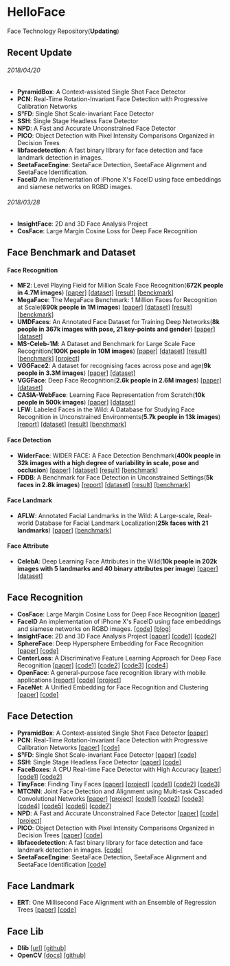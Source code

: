 # HelloFace
Face Technology Repository(**Updating**)

## Recent Update
###### 2018/04/20
- **PyramidBox**: A Context-assisted Single Shot Face Detector
- **PCN**: Real-Time Rotation-Invariant Face Detection with Progressive Calibration Networks
- **S³FD**: Single Shot Scale-invariant Face Detector
- **SSH**: Single Stage Headless Face Detector
- **NPD**: A Fast and Accurate Unconstrained Face Detector
- **PICO**: Object Detection with Pixel Intensity Comparisons Organized in Decision Trees
- **libfacedetection**: A fast binary library for face detection and face landmark detection in images.
- **SeetaFaceEngine**: SeetaFace Detection, SeetaFace Alignment and SeetaFace Identification.
- **FaceID** An implementation of iPhone X's FaceID using face embeddings and siamese networks on RGBD images.
###### 2018/03/28
- **InsightFace**: 2D and 3D Face Analysis Project
- **CosFace**: Large Margin Cosine Loss for Deep Face Recognition


## Face Benchmark and Dataset
#### Face Recognition
- **MF2**: Level Playing Field for Million Scale Face Recognition(**672K people in 4.7M images**) [[paper]](https://homes.cs.washington.edu/~kemelmi/ms.pdf "CVPR2017") [[dataset]](http://megaface.cs.washington.edu/dataset/download_training.html) [[result]](http://megaface.cs.washington.edu/results/facescrub_challenge2.html) [[benckmark]](http://megaface.cs.washington.edu/)
- **MegaFace**: The MegaFace Benchmark: 1 Million Faces for Recognition at Scale(**690k people in 1M images**) [[paper]](http://megaface.cs.washington.edu/KemelmacherMegaFaceCVPR16.pdf "CVPR2016") [[dataset]](http://megaface.cs.washington.edu/participate/challenge.html) [[result]](http://megaface.cs.washington.edu/results/facescrub.html) [[benckmark]](http://megaface.cs.washington.edu/)
- **UMDFaces**: An Annotated Face Dataset for Training Deep Networks(**8k people in 367k images with pose, 21 key-points and gender**) [[paper]](https://arxiv.org/pdf/1611.01484.pdf "arXiv2016") [[dataset]](http://www.umdfaces.io/)
- **MS-Celeb-1M**: A Dataset and Benchmark for Large Scale Face Recognition(**100K people in 10M images**) [[paper]](https://arxiv.org/pdf/1607.08221.pdf "ECCV2016") [[dataset]](http://www.msceleb.org/download/sampleset) [[result]](http://www.msceleb.org/leaderboard/iccvworkshop-c1) [[benchmark]](http://www.msceleb.org/) [[project]](https://www.microsoft.com/en-us/research/project/ms-celeb-1m-challenge-recognizing-one-million-celebrities-real-world/)
- **VGGFace2**: A dataset for recognising faces across pose and age(**9k people in 3.3M images**) [[paper]](https://arxiv.org/pdf/1710.08092.pdf "arXiv2017") [[dataset]](http://www.robots.ox.ac.uk/~vgg/data/vgg_face2/)
- **VGGFace**: Deep Face Recognition(**2.6k people in 2.6M images**) [[paper]](http://www.robots.ox.ac.uk/~vgg/publications/2015/Parkhi15/parkhi15.pdf "BMVC2015") [[dataset]](http://www.robots.ox.ac.uk/~vgg/data/vgg_face/)
- **CASIA-WebFace**: Learning Face Representation from Scratch(**10k people in 500k images**) [[paper]](https://arxiv.org/pdf/1411.7923.pdf "arXiv2014") [[dataset]](http://www.cbsr.ia.ac.cn/english/CASIA-WebFace-Database.html)
- **LFW**: Labeled Faces in the Wild: A Database for Studying Face Recognition in Unconstrained Environments(**5.7k people in 13k images**) [[report]](http://vis-www.cs.umass.edu/lfw/lfw.pdf "UMASS2007") [[dataset]](http://vis-www.cs.umass.edu/lfw/#download) [[result]](http://vis-www.cs.umass.edu/lfw/results.html) [[benchmark]](http://vis-www.cs.umass.edu/lfw/)

#### Face Detection
- **WiderFace**: WIDER FACE: A Face Detection Benchmark(**400k people in 32k images with a high degree of variability in scale, pose and occlusion**) [[paper]](https://www.cv-foundation.org/openaccess/content_cvpr_2016/papers/Yang_WIDER_FACE_A_CVPR_2016_paper.pdf "CVPR2016") [[dataset]](http://mmlab.ie.cuhk.edu.hk/projects/WIDERFace/) [[result]](http://mmlab.ie.cuhk.edu.hk/projects/WIDERFace/WiderFace_Results.html) [[benchmark]](http://mmlab.ie.cuhk.edu.hk/projects/WIDERFace/)
- **FDDB**: A Benchmark for Face Detection in Unconstrained Settings(**5k faces in 2.8k images**) [[report]](https://people.cs.umass.edu/~elm/papers/fddb.pdf "UMASS2010") [[dataset]](http://vis-www.cs.umass.edu/fddb/index.html#download) [[result]](http://vis-www.cs.umass.edu/fddb/results.html) [[benchmark]](http://vis-www.cs.umass.edu/fddb/) 

#### Face Landmark
- **AFLW**: Annotated Facial Landmarks in the Wild: A Large-scale, Real-world Database for Facial Landmark Localization(**25k faces with 21 landmarks**) [[paper]](https://files.icg.tugraz.at/seafhttp/files/460c7623-c919-4d35-b24e-6abaeacb6f31/koestinger_befit_11.pdf "BeFIT2011") [[benchmark]](https://www.tugraz.at/institute/icg/research/team-bischof/lrs/downloads/aflw/)

#### Face Attribute
- **CelebA**: Deep Learning Face Attributes in the Wild(**10k people in 202k images with 5 landmarks and 40 binary attributes per image**) [[paper]](https://www.cv-foundation.org/openaccess/content_iccv_2015/papers/Liu_Deep_Learning_Face_ICCV_2015_paper.pdf "ICCV2015") [[dataset]](http://mmlab.ie.cuhk.edu.hk/projects/CelebA.html)


## Face Recognition
- **CosFace**: Large Margin Cosine Loss for Deep Face Recognition [[paper]](https://arxiv.org/abs/1801.09414 "CVPR2018")
- **FaceID** An implementation of iPhone X's FaceID using face embeddings and siamese networks on RGBD images. [[code]](https://github.com/normandipalo/faceID_beta "Keras") [[blog]](https://towardsdatascience.com/how-i-implemented-iphone-xs-faceid-using-deep-learning-in-python-d5dbaa128e1d "Medium") 
- **InsightFace**: 2D and 3D Face Analysis Project [[paper]](https://arxiv.org/abs/1801.07698 "ArcFace: Additive Angular Margin Loss for Deep Face Recognition(arXiv)") [[code1]](https://github.com/deepinsight/insightface "MXNet") [[code2]](https://github.com/auroua/InsightFace_TF "TensorFlow")
- **SphereFace**: Deep Hypersphere Embedding for Face Recognition [[paper]](http://openaccess.thecvf.com/content_cvpr_2017/papers/Liu_SphereFace_Deep_Hypersphere_CVPR_2017_paper.pdf "CVPR2017") [[code]](https://github.com/wy1iu/sphereface "Caffe")
- **CenterLoss**: A Discriminative Feature Learning Approach for Deep Face Recognition [[paper]](https://ydwen.github.io/papers/WenECCV16.pdf "ECCV2016") [[code1]](https://github.com/ydwen/caffe-face "Caffe") [[code2]](https://github.com/pangyupo/mxnet_center_loss "MXNet") [[code3]](https://github.com/ShownX/mxnet-center-loss "MXNet-Gluon") [[code4]](https://github.com/EncodeTS/TensorFlow_Center_Loss "TensorFlow")
- **OpenFace**: A general-purpose face recognition library with mobile applications [[report]](http://elijah.cs.cmu.edu/DOCS/CMU-CS-16-118.pdf "CMU2016") [[code]](https://github.com/cmusatyalab/openface "Torch") [[project]](http://cmusatyalab.github.io/openface/)
- **FaceNet**: A Unified Embedding for Face Recognition and Clustering [[paper]](https://www.cv-foundation.org/openaccess/content_cvpr_2015/papers/Schroff_FaceNet_A_Unified_2015_CVPR_paper.pdf "CVPR2015") [[code]](https://github.com/davidsandberg/facenet "TensorFlow")


## Face Detection
- **PyramidBox**: A Context-assisted Single Shot Face Detector [[paper]](https://arxiv.org/pdf/1803.07737.pdf "arXiv2018")
- **PCN**: Real-Time Rotation-Invariant Face Detection with Progressive Calibration Networks [[paper]](https://arxiv.org/pdf/1804.06039.pdf "CVPR2018") [[code]](https://github.com/Jack-CV/PCN "C++") 
- **S³FD**: Single Shot Scale-invariant Face Detector [[paper]](https://arxiv.org/pdf/1708.05237.pdf "arXiv2017") [[code]](https://github.com/sfzhang15/SFD "Caffe")
- **SSH**: Single Stage Headless Face Detector [[paper]](http://openaccess.thecvf.com/content_ICCV_2017/papers/Najibi_SSH_Single_Stage_ICCV_2017_paper.pdf "ICCV2017") [[code]](https://github.com/mahyarnajibi/SSH "Caffe")
- **FaceBoxes**: A CPU Real-time Face Detector with High Accuracy [[paper]](https://arxiv.org/pdf/1708.05234.pdf "IJCB2017")[[code1]](https://github.com/zeusees/FaceBoxes "Caffe") [[code2]](https://github.com/lxg2015/faceboxes "PyTorch")
- **TinyFace**: Finding Tiny Faces [[paper]](http://openaccess.thecvf.com/content_cvpr_2017/papers/Hu_Finding_Tiny_Faces_CVPR_2017_paper.pdf "CVPR2017") [[project]](https://www.cs.cmu.edu/~peiyunh/tiny/) [[code1]](https://github.com/peiyunh/tiny "MatConvNet") [[code2]](https://github.com/chinakook/hr101_mxnet "MXNet") [[code3]](https://github.com/cydonia999/Tiny_Faces_in_Tensorflow "TensorFlow")
- **MTCNN**: Joint Face Detection and Alignment using Multi-task Cascaded Convolutional Networks [[paper]](https://kpzhang93.github.io/MTCNN_face_detection_alignment/paper/spl.pdf "SPL2016") [[project]](https://kpzhang93.github.io/MTCNN_face_detection_alignment/) [[code1]](https://github.com/kpzhang93/MTCNN_face_detection_alignment "Caffe") [[code2]](https://github.com/CongWeilin/mtcnn-caffe "Caffe") [[code3]](https://github.com/foreverYoungGitHub/MTCNN "Caffe") [[code4]](https://github.com/Seanlinx/mtcnn "MXNet") [[code5]](https://github.com/pangyupo/mxnet_mtcnn_face_detection "MXNet") [[code6]](https://github.com/TropComplique/mtcnn-pytorch "PyTorch") [[code7]](https://github.com/AITTSMD/MTCNN-Tensorflow "TensorFlow")
- **NPD**: A Fast and Accurate Unconstrained Face Detector [[paper]](http://www.cbsr.ia.ac.cn/users/scliao/papers/Liao-PAMI15-NPD.pdf "TPAMI2015") [[code]](https://github.com/wincle/NPD "C++") [[project]](http://www.cbsr.ia.ac.cn/users/scliao/projects/npdface/index.html)
- **PICO**: Object Detection with Pixel Intensity Comparisons Organized in Decision Trees [[paper]](https://arxiv.org/pdf/1305.4537.pdf "arXiv2014") [[code]](https://github.com/nenadmarkus/pico "C")
- **libfacedetection**: A fast binary library for face detection and face landmark detection in images. [[code]](https://github.com/ShiqiYu/libfacedetection "C++")
- **SeetaFaceEngine**: SeetaFace Detection, SeetaFace Alignment and SeetaFace Identification [[code]](https://github.com/seetaface/SeetaFaceEngine "C++")


## Face Landmark
- **ERT**: One Millisecond Face Alignment with an Ensemble of Regression Trees [[paper]](https://www.cv-foundation.org/openaccess/content_cvpr_2014/papers/Kazemi_One_Millisecond_Face_2014_CVPR_paper.pdf "CVPR2014") [[code]](http://dlib.net/imaging.html "Dlib")

## Face Lib
- **Dlib** [[url]](http://dlib.net/imaging.html "Image Processing") [[github]](https://github.com/davisking/dlib "master")
- **OpenCV** [[docs]](https://docs.opencv.org "All Versions") [[github]](https://github.com/opencv/opencv/ "master")
